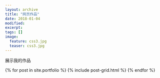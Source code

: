 ```yaml
---
layout: archive
title: "网页作品"
date: 2018-01-04
modified:
excerpt: 
tags: []
image: 
  feature: css3.jpg
  teaser: css3.jpg
---
```

展示我的作品


<div class="tiles">
{% for post in site.portfolio %}
	{% include post-grid.html %}
{% endfor %}
</div><!-- /.tiles 把所有categories 有 portfolio 的列出來-->
